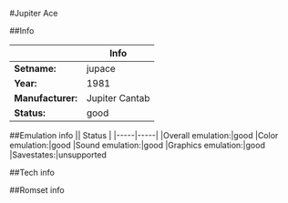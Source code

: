 #Jupiter Ace

##Info

||Info|
|-----|-----|
|**Setname:**|jupace
|**Year:**|1981
|**Manufacturer:**|Jupiter Cantab
|**Status:**|good

##Emulation info
|| Status |
|-----|-----|
|Overall emulation:|good
|Color emulation:|good
|Sound emulation:|good
|Graphics emulation:|good
|Savestates:|unsupported

##Tech info

##Romset info

<!--- START OF EDITED COMMENT DO NOT TOUCH TEXT ABOVE-->
